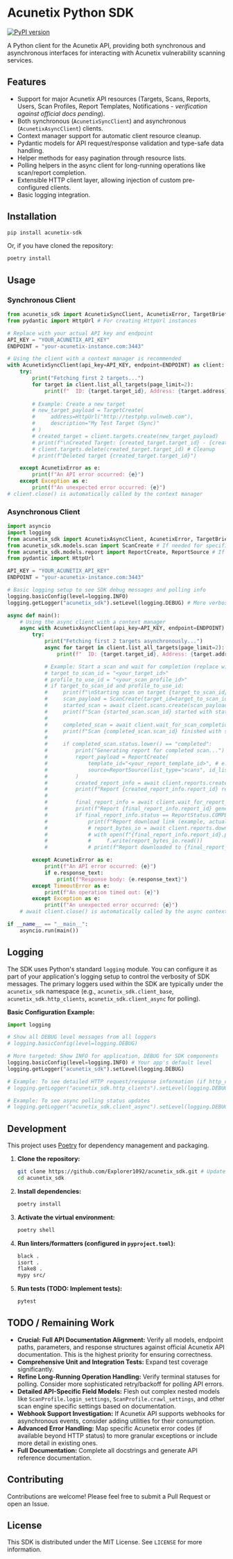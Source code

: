 # Acunetix Python SDK

[![PyPI version](https://badge.fury.io/py/acunetix-sdk.svg)](https://badge.fury.io/py/acunetix-sdk) <!-- Placeholder, update if publishing -->
<!-- [![Build Status](https://travis-ci.org/yourusername/acunetix-sdk.svg?branch=main)](https://travis-ci.org/yourusername/acunetix-sdk) -->
<!-- [![Coverage Status](https://coveralls.io/repos/github/yourusername/acunetix-sdk/badge.svg?branch=main)](https://coveralls.io/github/yourusername/acunetix-sdk?branch=main) -->

A Python client for the Acunetix API, providing both synchronous and asynchronous interfaces for interacting with Acunetix vulnerability scanning services.

## Features

*   Support for major Acunetix API resources (Targets, Scans, Reports, Users, Scan Profiles, Report Templates, Notifications - _verification against official docs pending_).
*   Both synchronous (`AcunetixSyncClient`) and asynchronous (`AcunetixAsyncClient`) clients.
*   Context manager support for automatic client resource cleanup.
*   Pydantic models for API request/response validation and type-safe data handling.
*   Helper methods for easy pagination through resource lists.
*   Polling helpers in the async client for long-running operations like scan/report completion.
*   Extensible HTTP client layer, allowing injection of custom pre-configured clients.
*   Basic logging integration.

## Installation

```bash
pip install acunetix-sdk
```

Or, if you have cloned the repository:

```bash
poetry install
```

## Usage

### Synchronous Client

```python
from acunetix_sdk import AcunetixSyncClient, AcunetixError, TargetBrief, TargetCreate
from pydantic import HttpUrl # For creating HttpUrl instances

# Replace with your actual API key and endpoint
API_KEY = "YOUR_ACUNETIX_API_KEY"
ENDPOINT = "your-acunetix-instance.com:3443"

# Using the client with a context manager is recommended
with AcunetixSyncClient(api_key=API_KEY, endpoint=ENDPOINT) as client:
    try:
        print("Fetching first 2 targets...")
        for target in client.list_all_targets(page_limit=2):
            print(f"  ID: {target.target_id}, Address: {target.address}, Description: {target.description}")
        
        # Example: Create a new target
        # new_target_payload = TargetCreate(
        #     address=HttpUrl("http://testphp.vulnweb.com"), 
        #     description="My Test Target (Sync)"
        # )
        # created_target = client.targets.create(new_target_payload)
        # print(f"\nCreated Target: {created_target.target_id} - {created_target.address}")
        # client.targets.delete(created_target.target_id) # Cleanup
        # print(f"Deleted target {created_target.target_id}")

    except AcunetixError as e:
        print(f"An API error occurred: {e}")
    except Exception as e:
        print(f"An unexpected error occurred: {e}")
# client.close() is automatically called by the context manager
```

### Asynchronous Client

```python
import asyncio
import logging
from acunetix_sdk import AcunetixAsyncClient, AcunetixError, TargetBrief, Scan, ReportStatus
from acunetix_sdk.models.scan import ScanCreate # If needed for specific creation payload
from acunetix_sdk.models.report import ReportCreate, ReportSource # If needed
from pydantic import HttpUrl

API_KEY = "YOUR_ACUNETIX_API_KEY"
ENDPOINT = "your-acunetix-instance.com:3443"

# Basic logging setup to see SDK debug messages and polling info
logging.basicConfig(level=logging.INFO)
logging.getLogger("acunetix_sdk").setLevel(logging.DEBUG) # More verbose for SDK specific logs

async def main():
    # Using the async client with a context manager
    async with AcunetixAsyncClient(api_key=API_KEY, endpoint=ENDPOINT) as client:
        try:
            print("Fetching first 2 targets asynchronously...")
            async for target in client.list_all_targets(page_limit=2):
                print(f"  ID: {target.target_id}, Address: {target.address}")

            # Example: Start a scan and wait for completion (replace with valid IDs)
            # target_to_scan_id = "<your_target_id>" 
            # profile_to_use_id = "<your_scan_profile_id>"
            # if target_to_scan_id and profile_to_use_id:
            #     print(f"\nStarting scan on target {target_to_scan_id}...")
            #     scan_payload = ScanCreate(target_id=target_to_scan_id, profile_id=profile_to_use_id)
            #     started_scan = await client.scans.create(scan_payload)
            #     print(f"Scan {started_scan.scan_id} started with status: {started_scan.status}")
            #     
            #     completed_scan = await client.wait_for_scan_completion(started_scan.scan_id, poll_interval=10, timeout=1800)
            #     print(f"Scan {completed_scan.scan_id} finished with status: {completed_scan.status}")
            # 
            #     if completed_scan.status.lower() == "completed":
            #         print("Generating report for completed scan...")
            #         report_payload = ReportCreate(
            #             template_id="<your_report_template_id>", # e.g., Developer template ID
            #             source=ReportSource(list_type="scans", id_list=[completed_scan.scan_id])
            #         )
            #         created_report_info = await client.reports.create(report_payload)
            #         print(f"Report {created_report_info.report_id} requested with status: {created_report_info.status}")
            #         
            #         final_report_info = await client.wait_for_report_completion(created_report_info.report_id, poll_interval=5, timeout=300)
            #         print(f"Report {final_report_info.report_id} generation finished with status: {final_report_info.status}")
            #         if final_report_info.status == ReportStatus.COMPLETED and final_report_info.download_link:
            #             print(f"Report download link (example, actual download needs specific handling): {final_report_info.download_link}")
            #             # report_bytes_io = await client.reports.download(final_report_info.report_id) # Assuming PDF by default
            #             # with open(f"{final_report_info.report_id}.pdf", "wb") as f:
            #             #     f.write(report_bytes_io.read())
            #             # print(f"Report downloaded to {final_report_info.report_id}.pdf")

        except AcunetixError as e:
            print(f"An API error occurred: {e}")
            if e.response_text:
                print(f"Response body: {e.response_text}")
        except TimeoutError as e:
            print(f"An operation timed out: {e}")
        except Exception as e:
            print(f"An unexpected error occurred: {e}")
    # await client.close() is automatically called by the async context manager

if __name__ == "__main__":
    asyncio.run(main())
```

## Logging

The SDK uses Python's standard `logging` module. You can configure it as part of your application's logging setup to control the verbosity of SDK messages. The primary loggers used within the SDK are typically under the `acunetix_sdk` namespace (e.g., `acunetix_sdk.client_base`, `acunetix_sdk.http_clients`, `acunetix_sdk.client_async` for polling).

**Basic Configuration Example:**

```python
import logging

# Show all DEBUG level messages from all loggers
# logging.basicConfig(level=logging.DEBUG)

# More targeted: Show INFO for application, DEBUG for SDK components
logging.basicConfig(level=logging.INFO) # Your app's default level
logging.getLogger("acunetix_sdk").setLevel(logging.DEBUG)

# Example: To see detailed HTTP request/response information (if http_clients adds it)
# logging.getLogger("acunetix_sdk.http_clients").setLevel(logging.DEBUG)

# Example: To see async polling status updates
# logging.getLogger("acunetix_sdk.client_async").setLevel(logging.DEBUG)
```

## Development

This project uses [Poetry](https://python-poetry.org/) for dependency management and packaging.

1.  **Clone the repository:**
    ```bash
    git clone https://github.com/Explorer1092/acunetix_sdk.git # Update with actual repo URL
    cd acunetix_sdk
    ```

2.  **Install dependencies:**
    ```bash
    poetry install
    ```

3.  **Activate the virtual environment:**
    ```bash
    poetry shell
    ```

4.  **Run linters/formatters (configured in `pyproject.toml`):**
    ```bash
    black .
    isort .
    flake8 .
    mypy src/
    ```

5.  **Run tests (TODO: Implement tests):**
    ```bash
    pytest
    ```

## TODO / Remaining Work

*   **Crucial: Full API Documentation Alignment:** Verify all models, endpoint paths, parameters, and response structures against official Acunetix API documentation. This is the highest priority for ensuring correctness.
*   **Comprehensive Unit and Integration Tests:** Expand test coverage significantly.
*   **Refine Long-Running Operation Handling:** Verify terminal statuses for polling. Consider more sophisticated retry/backoff for polling API errors.
*   **Detailed API-Specific Field Models:** Flesh out complex nested models like `ScanProfile.login_settings`, `ScanProfile.crawl_settings`, and other scan engine specific settings based on documentation.
*   **Webhook Support Investigation:** If Acunetix API supports webhooks for asynchronous events, consider adding utilities for their consumption.
*   **Advanced Error Handling:** Map specific Acunetix error codes (if available beyond HTTP status) to more granular exceptions or include more detail in existing ones.
*   **Full Documentation:** Complete all docstrings and generate API reference documentation.

## Contributing

Contributions are welcome! Please feel free to submit a Pull Request or open an Issue.

## License

This SDK is distributed under the MIT License. See `LICENSE` for more information. 